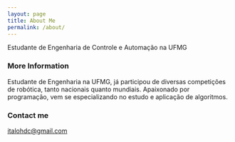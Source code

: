 ```yaml
---
layout: page
title: About Me
permalink: /about/
---
```


Estudante de Engenharia de Controle e Automação na UFMG

### More Information

Estudante de Engenharia na UFMG, já participou de diversas competições de robótica, tanto nacionais quanto mundiais. Apaixonado por programação, vem se especializando no estudo e aplicação de algoritmos.

### Contact me

[italohdc@gmail.com](mailto:italohdc@gmail.com)